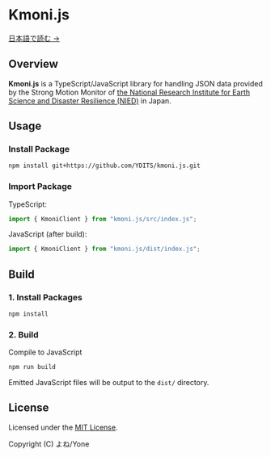 # Kmoni.js

[日本語で読む →](./README_JP.md)

## Overview

**Kmoni.js** is a TypeScript/JavaScript library for handling JSON data provided by the Strong Motion Monitor of [the National Research Institute for Earth Science and Disaster Resilience (NIED)](https://www.bosai.go.jp/) in Japan.

## Usage

### Install Package

```bash
npm install git+https://github.com/YDITS/kmoni.js.git
```

### Import Package

TypeScript:
```ts
import { KmoniClient } from "kmoni.js/src/index.js";
```

JavaScript (after build):
```js
import { KmoniClient } from "kmoni.js/dist/index.js";
```

## Build

### 1. Install Packages

```bash
npm install
```

### 2. Build

Compile to JavaScript

```bash
npm run build
```

Emitted JavaScript files will be output to the `dist/` directory.

## License

Licensed under the [MIT License](./LICENSE).

Copyright (C) よね/Yone
